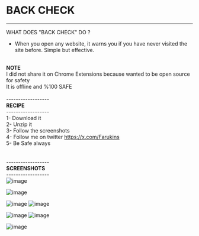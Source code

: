 # BACK CHECK
------------------

WHAT DOES "BACK CHECK" DO ?
- When you open any website, it warns you if you have never visited the site before. Simple but effective.<br><br>

<b>NOTE</b> <br>
I did not share it on Chrome Extensions because wanted to be open source for safety<br>
It is offline and %100 SAFE <br>
<br>
------------------<br><b>RECIPE</b><br>------------------<br>
1- Download it<br>
2- Unzip it<br>
3- Follow the screenshots<br>
4- Follow me on twitter https://x.com/Farukins<br>
5- Be Safe always<br>
<br><br>
------------------<br><b>SCREENSHOTS</b><br>------------------<br>
![image](https://github.com/user-attachments/assets/f7df0f93-72df-4298-bc13-c0f444cd1edc)



![image](https://github.com/user-attachments/assets/1ba6960e-a9a4-4eca-979a-5aa86f464932)


![image](https://github.com/user-attachments/assets/0631a22e-5a19-4af8-a873-b6bec854b0c5)  ![image](https://github.com/user-attachments/assets/7547eb8f-7c2f-4a6d-b708-fb629764cf70)

![image](https://github.com/user-attachments/assets/3676a4de-448c-46ff-9cf3-d8ee1a1288bc)  ![image](https://github.com/user-attachments/assets/8946195b-0ad3-4652-9361-bee17a8e5c8a)

![image](https://github.com/user-attachments/assets/30ed100b-72db-49b3-81c3-d7b7f8327b10)





